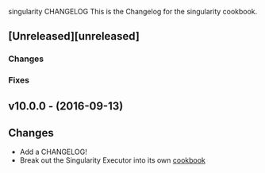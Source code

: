singularity CHANGELOG
This is the Changelog for the singularity cookbook.

## [Unreleased][unreleased]

### Changes

### Fixes

## v10.0.0 - (2016-09-13)

## Changes

* Add a CHANGELOG!
* Break out the Singularity Executor into its own [cookbook](https://github.com/evertrue/singularity_executor-cookbook)
